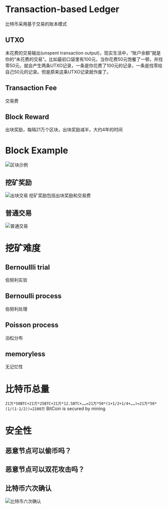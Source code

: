 # Transaction-based Ledger
比特币采用基于交易的账本模式
## UTXO
未花费的交易输出(unspent transaction output)，现实生活中，“账户余额”就是你的“未花费的交易”。比如最初口袋里有100元，当你花费50元饱餐了一顿，并找零50元，就会产生两条UTXO记录，一条是你花费了100元的记录，一条是找零给自己50元的记录。但是原来这条UTXO记录就作废了。
## Transaction Fee
交易费
## Block Reward
出块奖励，每隔21万个区块，出块奖励减半，大约4年的时间
# Block Example
![区块示例]()
## 挖矿奖励
![出块交易]()
挖矿奖励包括出块奖励和交易费
## 普通交易
![普通交易]()
# 挖矿难度
## Bernoullli trial
伯努利实验
## Bernoulli process
伯努利处理
## Poisson process
泊松分布
## memoryless
无记忆性
# 比特币总量
```21万*50BTC+21万*25BTC+21万*12.5BTC+……=21万*50*(1+1/2+1/4+……)=21万*50*(1/(1-1/2))=2100万```
BitCoin is secured by mining
# 安全性
## 恶意节点可以偷币吗？
## 恶意节点可以双花攻击吗？
## 比特币六次确认
![比特币六次确认]()